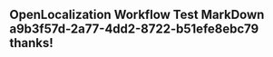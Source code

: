 <properties
ms.topic="hero-topic1"
ms.test1="hero-topic"
ms.test2="test"/>

## OpenLocalization Workflow Test MarkDown a9b3f57d-2a77-4dd2-8722-b51efe8ebc79 thanks!
